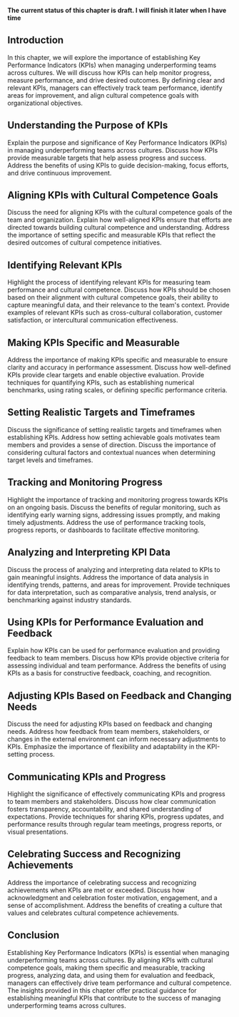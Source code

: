 **The current status of this chapter is draft. I will finish it later when I have time**

Introduction
------------

In this chapter, we will explore the importance of establishing Key Performance Indicators (KPIs) when managing underperforming teams across cultures. We will discuss how KPIs can help monitor progress, measure performance, and drive desired outcomes. By defining clear and relevant KPIs, managers can effectively track team performance, identify areas for improvement, and align cultural competence goals with organizational objectives.

Understanding the Purpose of KPIs
---------------------------------

Explain the purpose and significance of Key Performance Indicators (KPIs) in managing underperforming teams across cultures. Discuss how KPIs provide measurable targets that help assess progress and success. Address the benefits of using KPIs to guide decision-making, focus efforts, and drive continuous improvement.

Aligning KPIs with Cultural Competence Goals
--------------------------------------------

Discuss the need for aligning KPIs with the cultural competence goals of the team and organization. Explain how well-aligned KPIs ensure that efforts are directed towards building cultural competence and understanding. Address the importance of setting specific and measurable KPIs that reflect the desired outcomes of cultural competence initiatives.

Identifying Relevant KPIs
-------------------------

Highlight the process of identifying relevant KPIs for measuring team performance and cultural competence. Discuss how KPIs should be chosen based on their alignment with cultural competence goals, their ability to capture meaningful data, and their relevance to the team's context. Provide examples of relevant KPIs such as cross-cultural collaboration, customer satisfaction, or intercultural communication effectiveness.

Making KPIs Specific and Measurable
-----------------------------------

Address the importance of making KPIs specific and measurable to ensure clarity and accuracy in performance assessment. Discuss how well-defined KPIs provide clear targets and enable objective evaluation. Provide techniques for quantifying KPIs, such as establishing numerical benchmarks, using rating scales, or defining specific performance criteria.

Setting Realistic Targets and Timeframes
----------------------------------------

Discuss the significance of setting realistic targets and timeframes when establishing KPIs. Address how setting achievable goals motivates team members and provides a sense of direction. Discuss the importance of considering cultural factors and contextual nuances when determining target levels and timeframes.

Tracking and Monitoring Progress
--------------------------------

Highlight the importance of tracking and monitoring progress towards KPIs on an ongoing basis. Discuss the benefits of regular monitoring, such as identifying early warning signs, addressing issues promptly, and making timely adjustments. Address the use of performance tracking tools, progress reports, or dashboards to facilitate effective monitoring.

Analyzing and Interpreting KPI Data
-----------------------------------

Discuss the process of analyzing and interpreting data related to KPIs to gain meaningful insights. Address the importance of data analysis in identifying trends, patterns, and areas for improvement. Provide techniques for data interpretation, such as comparative analysis, trend analysis, or benchmarking against industry standards.

Using KPIs for Performance Evaluation and Feedback
--------------------------------------------------

Explain how KPIs can be used for performance evaluation and providing feedback to team members. Discuss how KPIs provide objective criteria for assessing individual and team performance. Address the benefits of using KPIs as a basis for constructive feedback, coaching, and recognition.

Adjusting KPIs Based on Feedback and Changing Needs
---------------------------------------------------

Discuss the need for adjusting KPIs based on feedback and changing needs. Address how feedback from team members, stakeholders, or changes in the external environment can inform necessary adjustments to KPIs. Emphasize the importance of flexibility and adaptability in the KPI-setting process.

Communicating KPIs and Progress
-------------------------------

Highlight the significance of effectively communicating KPIs and progress to team members and stakeholders. Discuss how clear communication fosters transparency, accountability, and shared understanding of expectations. Provide techniques for sharing KPIs, progress updates, and performance results through regular team meetings, progress reports, or visual presentations.

Celebrating Success and Recognizing Achievements
------------------------------------------------

Address the importance of celebrating success and recognizing achievements when KPIs are met or exceeded. Discuss how acknowledgment and celebration foster motivation, engagement, and a sense of accomplishment. Address the benefits of creating a culture that values and celebrates cultural competence achievements.

Conclusion
----------

Establishing Key Performance Indicators (KPIs) is essential when managing underperforming teams across cultures. By aligning KPIs with cultural competence goals, making them specific and measurable, tracking progress, analyzing data, and using them for evaluation and feedback, managers can effectively drive team performance and cultural competence. The insights provided in this chapter offer practical guidance for establishing meaningful KPIs that contribute to the success of managing underperforming teams across cultures.
